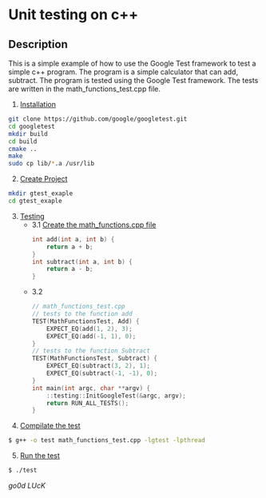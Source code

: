 # Unit testing  on c++

## Description
This is a simple example of how to use the Google Test framework to test a simple c++ program.
The program is a simple calculator that can add, subtract. The program is tested using the Google Test framework.
The tests are written in the math_functions_test.cpp file.


1. [Installation](#Installation)

```bash
git clone https://github.com/google/googletest.git
cd googletest
mkdir build
cd build
cmake ..
make
sudo cp lib/*.a /usr/lib
```

2. [Create Project](#CreateProject)
```bash
mkdir gtest_exaple
cd gtest_exaple

```
3. [Testing](#Testing)
    - 3.1 [Create the math_functions.cpp file](#Testing)
      ```c++
      int add(int a, int b) {
          return a + b;
      }
      int subtract(int a, int b) {
          return a - b;
      }
      ```
     - 3.2
        ```c++
        // math_functions_test.cpp
        // tests to the function add
        TEST(MathFunctionsTest, Add) {
            EXPECT_EQ(add(1, 2), 3);
            EXPECT_EQ(add(-1, 1), 0);
        }
        // tests to the function Subtract
        TEST(MathFunctionsTest, Subtract) {
            EXPECT_EQ(subtract(3, 2), 1);
            EXPECT_EQ(subtract(-1, -1), 0);
        }
        int main(int argc, char **argv) {
            ::testing::InitGoogleTest(&argc, argv);
            return RUN_ALL_TESTS();
        }
        ```
4. [Compilate the test](#Run)
```bash
$ g++ -o test math_functions_test.cpp -lgtest -lpthread

```

5. [Run the test](#Run)
```bash
$ ./test
```
*go0d LUcK*
